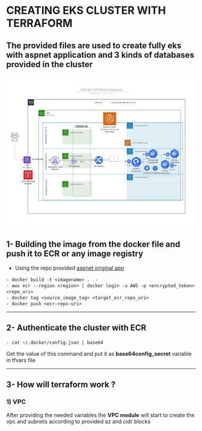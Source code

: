 # CREATING **EKS** CLUSTER WITH **TERRAFORM**
## The provided files are used to create fully eks with aspnet application and 3 kinds of databases provided in the cluster

![](https://github.com/abdulrahman102/aspnet_terraform/blob/master/AWS%20EKS%20cluster%20by%20terraform.jpg)
-----

## 1- Building the image from the docker file and push it to ECR or any image registry 
- Using the repo provided [aspnet original app](https://github.com/docker/awesome-compose/tree/master/aspnet-mssql)
```
- docker build -t <imagename> .  -
- aws ecr --region <region> | docker login -u AWS -p <encrypted_token> <repo_uri>  
- docker tag <source_image_tag> <target_ecr_repo_uri>  
- docker push <ecr-repo-uri>  
```
-----

## 2- Authenticate the cluster with ECR 

```
- cat ~/.docker/config.json | base64
```

Get the value of this command and put it as **base64config_secret** variable in tfvars file

-----

## 3- How will terraform work ?
###  1\) VPC 
After providing the needed variables the **VPC module** will start to create the vpc and subnets according to provided az and cidr blocks